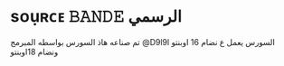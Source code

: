 # ѕᴏụʀᴄᴇ 𝙱𝙰𝙽𝙳𝙴 الرسمي

تم صناعه هاذ السورس بواسطه المبرمج @D9l9l السورس يعمل ع نضام 16 اوبنتو ونضام 18اوبنتو
